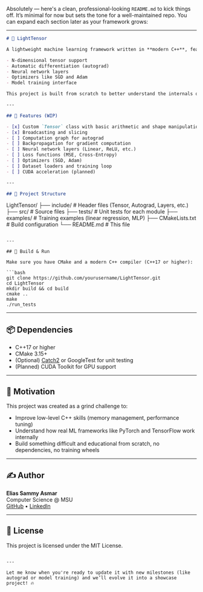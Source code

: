 Absolutely — here's a clean, professional-looking `README.md` to kick things off. It’s minimal for now but sets the tone for a well-maintained repo. You can expand each section later as your framework grows:

---

```markdown
# 🧠 LightTensor

A lightweight machine learning framework written in **modern C++**, featuring:

- N-dimensional tensor support
- Automatic differentiation (autograd)
- Neural network layers
- Optimizers like SGD and Adam
- Model training interface

This project is built from scratch to better understand the internals of deep learning frameworks like PyTorch and TensorFlow — with a strong focus on performance and modularity.

---

## 🚀 Features (WIP)

- [x] Custom `Tensor` class with basic arithmetic and shape manipulation  
- [x] Broadcasting and slicing  
- [ ] Computation graph for autograd  
- [ ] Backpropagation for gradient computation  
- [ ] Neural network layers (Linear, ReLU, etc.)  
- [ ] Loss functions (MSE, Cross-Entropy)  
- [ ] Optimizers (SGD, Adam)  
- [ ] Dataset loaders and training loop  
- [ ] CUDA acceleration (planned)  

---

## 📁 Project Structure

```
LightTensor/
├── include/        # Header files (Tensor, Autograd, Layers, etc.)
├── src/            # Source files
├── tests/          # Unit tests for each module
├── examples/       # Training examples (linear regression, MLP)
├── CMakeLists.txt  # Build configuration
└── README.md       # This file
```

---

## 🧪 Build & Run

Make sure you have CMake and a modern C++ compiler (C++17 or higher):

```bash
git clone https://github.com/yourusername/LightTensor.git
cd LightTensor
mkdir build && cd build
cmake ..
make
./run_tests
```

---

## 📦 Dependencies

- C++17 or higher
- CMake 3.15+
- (Optional) [Catch2](https://github.com/catchorg/Catch2) or GoogleTest for unit testing
- (Planned) CUDA Toolkit for GPU support

---

## 🧠 Motivation

This project was created as a grind challenge to:
- Improve low-level C++ skills (memory management, performance tuning)
- Understand how real ML frameworks like PyTorch and TensorFlow work internally
- Build something difficult and educational from scratch, no dependencies, no training wheels

---

## ✍️ Author

**Elias Sammy Asmar**  
Computer Science @ MSU  
[GitHub](https://github.com/yourusername) • [LinkedIn](https://linkedin.com/in/yourprofile)

---

## 📜 License

This project is licensed under the MIT License.
```

---

Let me know when you're ready to update it with new milestones (like autograd or model training) and we’ll evolve it into a showcase project! 🔥
